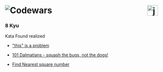 # ![Codewars](https://img.shields.io/badge/Codewars-B1361E?style=for-the-badge&logo=codewars&logoColor=black)<img src="https://cdn.iconscout.com/icon/free/png-512/java-43-569305.png" width="35px" alt="java" align="right">

### 8 Kyu

Kata Found realized

- ["this" is a problem](thisIsAProblem)

- [101 Dalmatians - squash the bugs, not the dogs!](dalmatians101SquashTheBugs)

- [Find Nearest square number](findNearestSquareNumber)


